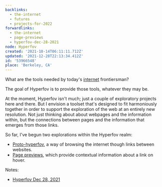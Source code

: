 ```yaml
---
backlinks:
  - the-internet
  - futures
  - projects-for-2022
forwardlinks:
  - the-internet
  - page-previews
  - hyperfov-dec-28-2021
node: Hyperfov
created: '2021-10-14T06:11:11.712Z'
updated: '2021-12-28T22:13:34.412Z'
id: '53966548'
place: 'Berkeley, CA'
---
```

What are the tools needed by today's [internet](the-internet.md) frontiersman? 

The goal of Hyperfov is to provide those tools, whatever they may be. 

At the moment, Hyperfov isn't much; just a couple of exploratory projects here and there. But I envision a toolset that's designed to fit harmoniously together in order to support the exploration of the web at an entirely new resolution. Not just thinking about about webpages and the information within, but the connections between pages and the information that emerges from those links. 

So far, I've begun two explorations within the Hyperfov realm: 

- [Proto-hyperfov](https://futureland.tv/christian/entry/68730), a way of browsing the internet though links between websites. 
- [Page previews](page-previews.md), which provide contextual information about a link on hover. 

Notes:

- [Hyperfov Dec 28, 2021](hyperfov-dec-28-2021.md)
